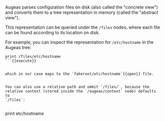 Augeas parses configuration files on disk (also called the "concrete view")
and converts them to a tree representation in memory (called the "abstract
view").

This representation can be queried under the `/files` nodes, where each file
can be found according to its location on disk.

For example, you can inspect the representation for `/etc/hostname` in the
Augeas tree:

```
print /files/etc/hostname
```{{execute}}


which in our case maps to the `fakeroot/etc/hostname`{{open}} file.


You can also use a relative path and ommit `/files/`, because the
relative context (stored inside the `/augeas/context` node) defaults to
`/files`:


```
print etc/hostname
```{{execute}}

